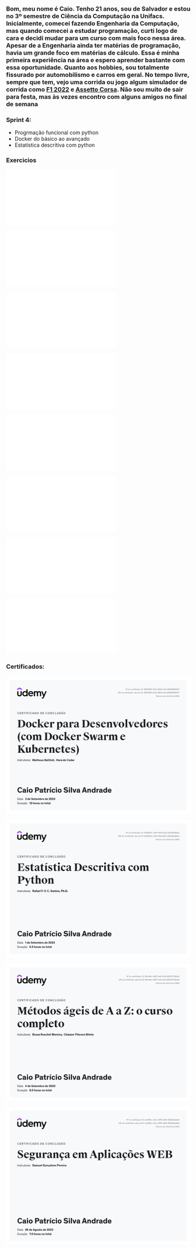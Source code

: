 ### Bom, meu nome é Caio. Tenho 21 anos, sou de Salvador e estou no 3º semestre de Ciência da Computação na Unifacs. Inicialmente, comecei fazendo Engenharia da Computação, mas quando comecei a estudar programação, curti logo de cara e decidi mudar para um curso com mais foco nessa área. Apesar de a Engenharia ainda ter matérias de programação, havia um grande foco em matérias de cálculo. Essa é minha primeira experiência na área e espero aprender bastante com essa oportunidade. Quanto aos hobbies, sou totalmente fissurado por automobilismo e carros em geral. No tempo livre, sempre que tem, vejo uma corrida ou jogo algum simulador de corrida como [F1 2022](https://store.steampowered.com/app/1692250/F1_22/) e [Assetto Corsa](https://store.steampowered.com/app/244210/Assetto_Corsa/). Não sou muito de sair para festa, mas às vezes encontro com alguns amigos no final de semana

### **Sprint 4:**
* Progrmação funcional com python
* Docker do básico ao avançado
* Estatística descritiva com python


### Exercicios

![Exercicio 1](<../Sprint_4/exercicios/Ex1.md>)

![Exercicio 2](<../Sprint_4/exercicios/Ex2.md>)

![Exercicio 3](<../Sprint_4/exercicios/Ex3.md>)

![Exercicio 4](<../Sprint_4/exercicios/Ex4.md>)

![Exercicio 5](<../Sprint_4/exercicios/Ex5.md>)

![Exercicio Docker - parte1(Dockerfile)](<../Sprint_4/exercicios/Ex Docker1.md>)

![Exercicio Docker - parte 2(Dockerfile)](<../Sprint_4/exercicios/Ex Docker2.md>)

![Exercicio Docker - parte 2(Codigo python)](<../Sprint_4/exercicios/Ex Docker2.md>)

### Certificados:

![Curso Docker](<../Sprint_4/certificados/Curso Docker.png>)

![Estatistica descritiva com python](<../Sprint_4/certificados/Estatistica descritiva com python.png>)

![Métodos ageis](<../Sprint_4/certificados/Certificado Métodos ágeis.png>)

![Segurança em aplicações WEb](<../Sprint_4/certificados/Certificado Segurança em aplicações WEB.png>)